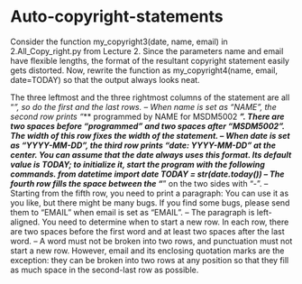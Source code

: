 # Auto-copyright-statements

Consider the function my_copyright3(date, name, email) in 2.All_Copy_right.py
from Lecture 2. Since the parameters name and email have flexible lengths, the format of
the resultant copyright statement easily gets distorted. Now, rewrite the function as
my_copyright4(name, email, date=TODAY) so that the output always looks neat.

The three leftmost and the three rightmost columns of the statement are all “*”,
so do the first and the last rows.
– When name is set as “NAME”, the second row prints “*** programmed by NAME
for MSDM5002 ***”. There are two spaces before “programmed” and two spaces
after “MSDM5002”. The width of this row fixes the width of the statement.
– When date is set as “YYYY-MM-DD”, the third row prints “date: YYYY-MM-DD” at
the center. You can assume that the date always uses this format. Its default value
is TODAY; to initialize it, start the program with the following commands.
from datetime import date
TODAY = str(date.today())
– The fourth row fills the space between the “***” on the two sides with “-”.
– Starting from the fifth row, you need to print a paragraph:
You can use it as you like, but there might be many bugs. If you
find some bugs, please send them to “EMAIL”
when email is set as “EMAIL”.
– The paragraph is left-aligned. You need to determine when to start a new
row. In each row, there are two spaces before the first word and at least two
spaces after the last word.
– A word must not be broken into two rows, and punctuation must not start
a new row. However, email and its enclosing quotation marks are the
exception: they can be broken into two rows at any position so that they fill
as much space in the second-last row as possible.
